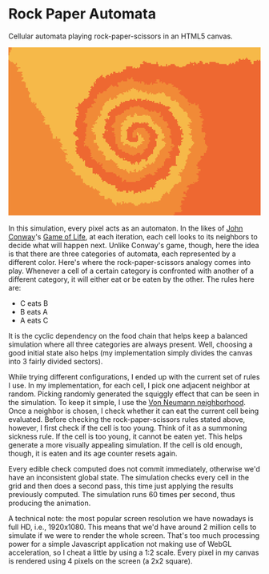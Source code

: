 
# Rock Paper Automata

Cellular automata playing rock-paper-scissors in an HTML5 canvas.

![](screenshot.png)

In this simulation, every pixel acts as an automaton. In the likes of [John Conway](https://en.wikipedia.org/wiki/John_Horton_Conway)'s [Game of Life](https://en.wikipedia.org/wiki/Conway%27s_Game_of_Life), at each iteration, each cell looks to its neighbors to decide what will happen next. Unlike Conway's game, though, here the idea is that there are three categories of automata, each represented by a different color. Here's where the rock-paper-scissors analogy comes into play. Whenever a cell of a certain category is confronted with another of a different category, it will either eat or be eaten by the other. The rules here are:

- C eats B
- B eats A
- A eats C

It is the cyclic dependency on the food chain that helps keep a balanced simulation where all three categories are always present. Well, choosing a good initial state also helps (my implementation simply divides the canvas into 3 fairly divided sectors).

While trying different configurations, I ended up with the current set of rules I use. In my implementation, for each cell, I pick one adjacent neighbor at random. Picking randomly generated the squiggly effect that can be seen in the simulation. To keep it simple, I use the [Von Neumann neighborhood](https://en.wikipedia.org/wiki/Von_Neumann_neighborhood). Once a neighbor is chosen, I check whether it can eat the current cell being evaluated. Before checking the rock-paper-scissors rules stated above, however, I first check if the cell is too young. Think of it as a summoning sickness rule. If the cell is too young, it cannot be eaten yet. This helps generate a more visually appealing simulation. If the cell is old enough, though, it is eaten and its age counter resets again.

Every edible check computed does not commit immediately, otherwise we'd have an inconsistent global state. The simulation checks every cell in the grid and then does a second pass, this time just applying the results previously computed. The simulation runs 60 times per second, thus producing the animation.

A technical note: the most popular screen resolution we have nowadays is full HD, i.e., 1920x1080. This means that we'd have around 2 million cells to simulate if we were to render the whole screen. That's too much processing power for a simple Javascript application not making use of WebGL acceleration, so I cheat a little by using a 1:2 scale. Every pixel in my canvas is rendered using 4 pixels on the screen (a 2x2 square).
